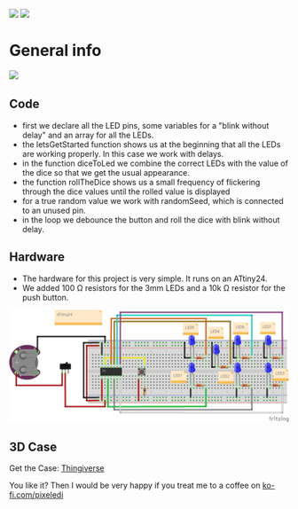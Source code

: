 <img src="https://img.shields.io/badge/-ATtiny%20Project-blue.svg?&amp;style=flat-square&amp" style="max-width: 100%;"> <img src="https://img.shields.io/badge/-PlattformIO-orange.svg?&amp;style=flat-square&amp" style="max-width: 100%;">


# General info
[![](https://yt-embed.live/embed?v=kuYiHbWjCQM)](http://www.youtube.com/watch?v=kuYiHbWjCQM "electronic pocket dice")

## Code
- first we declare all the LED pins, some variables for a "blink without delay" and an array for all the LEDs.
- the letsGetStarted function shows us at the beginning that all the LEDs are working properly. In this case we work with delays. 
- in the function diceToLed we combine the correct LEDs with the value of the dice so that we get the usual appearance. 
- the function rollTheDice shows us a small frequency of flickering through the dice values until the rolled value is displayed
- for a true random value we work with randomSeed, which is connected to an unused pin. 
- in the loop we debounce the button and roll the dice with blink without delay.

## Hardware
- The hardware for this project is very simple. It runs on an ATtiny24.
- We added 100 Ω resistors for the 3mm LEDs and a 10k Ω resistor for the push button. 

![Verdrahtung](https://github.com/pixelEDI/attiny_pocketdice/blob/main/pocketDice_wiring.jpg)


## 3D Case
Get the Case:  [Thingiverse](https://www.thingiverse.com/thing:5437393)

You like it? Then I would be very happy if you treat me to a coffee on [ko-fi.com/pixeledi](https://www.ko-fi.com/pixeledi)
